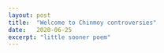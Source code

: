 ```yaml
---
layout: post
title:  "Welcome to Chinmoy controversies"
date:   2020-06-25
excerpt: "little sooner poem"
---
```

